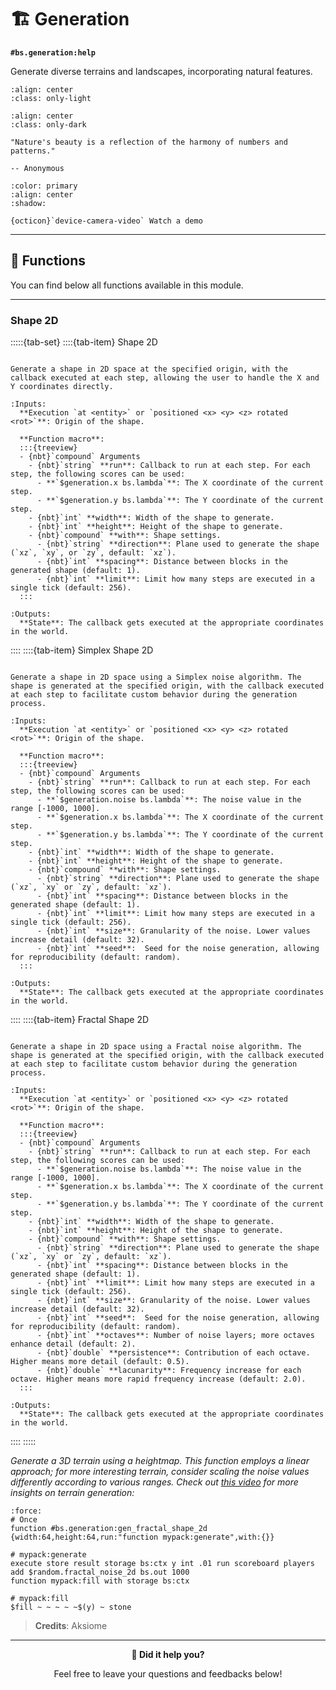 # 🏗️ Generation

**`#bs.generation:help`**

Generate diverse terrains and landscapes, incorporating natural features.

```{image} /_imgs/modules/generation-light.png
:align: center
:class: only-light
```

```{image} /_imgs/modules/generation-dark.png
:align: center
:class: only-dark
```

```{epigraph}
"Nature's beauty is a reflection of the harmony of numbers and patterns."

-- Anonymous
```

```{button-link} https://youtu.be/uDenmF9l8a4
:color: primary
:align: center
:shadow:

{octicon}`device-camera-video` Watch a demo
```

---

## 🔧 Functions

You can find below all functions available in this module.

---

### Shape 2D

:::::{tab-set}
::::{tab-item} Shape 2D

```{function} #bs.generation:gen_shape_2d

Generate a shape in 2D space at the specified origin, with the callback executed at each step, allowing the user to handle the X and Y coordinates directly.

:Inputs:
  **Execution `at <entity>` or `positioned <x> <y> <z> rotated <rot>`**: Origin of the shape.

  **Function macro**:
  :::{treeview}
  - {nbt}`compound` Arguments
    - {nbt}`string` **run**: Callback to run at each step. For each step, the following scores can be used:
      - **`$generation.x bs.lambda`**: The X coordinate of the current step.
      - **`$generation.y bs.lambda`**: The Y coordinate of the current step.
    - {nbt}`int` **width**: Width of the shape to generate.
    - {nbt}`int` **height**: Height of the shape to generate.
    - {nbt}`compound` **with**: Shape settings.
      - {nbt}`string` **direction**: Plane used to generate the shape (`xz`, `xy`, or `zy`, default: `xz`).
      - {nbt}`int` **spacing**: Distance between blocks in the generated shape (default: 1).
      - {nbt}`int` **limit**: Limit how many steps are executed in a single tick (default: 256).
  :::

:Outputs:
  **State**: The callback gets executed at the appropriate coordinates in the world.
```

::::
::::{tab-item} Simplex Shape 2D

```{function} #bs.generation:gen_simplex_shape_2d

Generate a shape in 2D space using a Simplex noise algorithm. The shape is generated at the specified origin, with the callback executed at each step to facilitate custom behavior during the generation process.

:Inputs:
  **Execution `at <entity>` or `positioned <x> <y> <z> rotated <rot>`**: Origin of the shape.

  **Function macro**:
  :::{treeview}
  - {nbt}`compound` Arguments
    - {nbt}`string` **run**: Callback to run at each step. For each step, the following scores can be used:
      - **`$generation.noise bs.lambda`**: The noise value in the range [-1000, 1000].
      - **`$generation.x bs.lambda`**: The X coordinate of the current step.
      - **`$generation.y bs.lambda`**: The Y coordinate of the current step.
    - {nbt}`int` **width**: Width of the shape to generate.
    - {nbt}`int` **height**: Height of the shape to generate.
    - {nbt}`compound` **with**: Shape settings.
      - {nbt}`string` **direction**: Plane used to generate the shape (`xz`, `xy` or `zy`, default: `xz`).
      - {nbt}`int` **spacing**: Distance between blocks in the generated shape (default: 1).
      - {nbt}`int` **limit**: Limit how many steps are executed in a single tick (default: 256).
      - {nbt}`int` **size**: Granularity of the noise. Lower values increase detail (default: 32).
      - {nbt}`int` **seed**:  Seed for the noise generation, allowing for reproducibility (default: random).
  :::

:Outputs:
  **State**: The callback gets executed at the appropriate coordinates in the world.
```

::::
::::{tab-item} Fractal Shape 2D

```{function} #bs.generation:gen_fractal_shape_2d

Generate a shape in 2D space using a Fractal noise algorithm. The shape is generated at the specified origin, with the callback executed at each step to facilitate custom behavior during the generation process.

:Inputs:
  **Execution `at <entity>` or `positioned <x> <y> <z> rotated <rot>`**: Origin of the shape.

  **Function macro**:
  :::{treeview}
  - {nbt}`compound` Arguments
    - {nbt}`string` **run**: Callback to run at each step. For each step, the following scores can be used:
      - **`$generation.noise bs.lambda`**: The noise value in the range [-1000, 1000].
      - **`$generation.x bs.lambda`**: The X coordinate of the current step.
      - **`$generation.y bs.lambda`**: The Y coordinate of the current step.
    - {nbt}`int` **width**: Width of the shape to generate.
    - {nbt}`int` **height**: Height of the shape to generate.
    - {nbt}`compound` **with**: Shape settings.
      - {nbt}`string` **direction**: Plane used to generate the shape (`xz`, `xy` or `zy`, default: `xz`).
      - {nbt}`int` **spacing**: Distance between blocks in the generated shape (default: 1).
      - {nbt}`int` **limit**: Limit how many steps are executed in a single tick (default: 256).
      - {nbt}`int` **size**: Granularity of the noise. Lower values increase detail (default: 32).
      - {nbt}`int` **seed**:  Seed for the noise generation, allowing for reproducibility (default: random).
      - {nbt}`int` **octaves**: Number of noise layers; more octaves enhance detail (default: 2).
      - {nbt}`double` **persistence**: Contribution of each octave. Higher means more detail (default: 0.5).
      - {nbt}`double` **lacunarity**: Frequency increase for each octave. Higher means more rapid frequency increase (default: 2.0).
  :::

:Outputs:
  **State**: The callback gets executed at the appropriate coordinates in the world.
```

::::
:::::

*Generate a 3D terrain using a heightmap. This function employs a linear approach; for more interesting terrain, consider scaling the noise values differently according to various ranges. Check out [this video](https://www.youtube.com/watch?v=CSa5O6knuwI) for more insights on terrain generation:*

```{code-block} mcfunction
:force:
# Once
function #bs.generation:gen_fractal_shape_2d {width:64,height:64,run:"function mypack:generate",with:{}}

# mypack:generate
execute store result storage bs:ctx y int .01 run scoreboard players add $random.fractal_noise_2d bs.out 1000
function mypack:fill with storage bs:ctx

# mypack:fill
$fill ~ ~ ~ ~ ~$(y) ~ stone
```

> **Credits**: Aksiome


---

<div id="gs-comments" align=center>

**💬 Did it help you?**

Feel free to leave your questions and feedbacks below!

</div>
